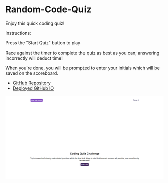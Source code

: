 # Random-Code-Quiz

Enjoy this quick coding quiz!

Instructions:

Press the "Start Quiz" button to play

Race against the timer to complete the quiz as best as you can; answering incorrectly will deduct time!

When you're done, you will be prompted to enter your initials which will be saved on the scoreboard.

* [GitHub Repository](https://github.com/NickFS/Random-Code-Quiz)
* [Deployed GitHub IO](https://nickfs.github.io/Random-Code-Quiz/)

![my screenshot](https://github.com/NickFS/Random-Code-Quiz/blob/master/code_quiz.PNG)
